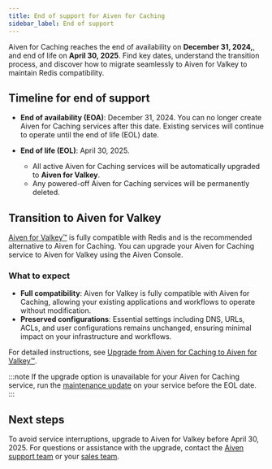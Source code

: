 ```yaml
---
title: End of support for Aiven for Caching
sidebar_label: End of support
---
```


Aiven for Caching reaches the end of availability on **December 31, 2024,**, and end of life on **April 30, 2025**.
Find key dates, understand the transition process, and discover how to migrate seamlessly to Aiven for Valkey to maintain Redis compatibility.

## Timeline for end of support

- **End of availability (EOA)**: December 31, 2024. You can no longer create
  Aiven for Caching services after this date. Existing services will continue to operate
  until the end of life (EOL) date.

- **End of life (EOL)**: April 30, 2025.
  - All active Aiven for Caching services will be automatically upgraded to
    **Aiven for Valkey**.
  - Any powered-off Aiven for Caching services will be permanently deleted.

## Transition to Aiven for Valkey

[Aiven for Valkey™](/docs/products/valkey) is fully compatible with Redis and is the
recommended alternative to Aiven for Caching. You can upgrade your Aiven for Caching
service to Aiven for Valkey using the Aiven Console.

### What to expect

- **Full compatibility**: Aiven for Valkey is fully compatible with Aiven for Caching,
  allowing your existing applications and workflows to operate without modification.
- **Preserved configurations**: Essential settings including DNS, URLs, ACLs, and user
  configurations remains unchanged, ensuring minimal impact on your infrastructure
  and workflows.

For detailed instructions, see
[Upgrade from Aiven for Caching to Aiven for Valkey™](/docs/products/caching/howto/upgrade-aiven-for-caching-to-valkeyd).

:::note
If the upgrade option is unavailable for your Aiven for Caching service, run the
[maintenance update](docs/platform/concepts/maintenance-window) on your service
before the EOL date.
:::

## Next steps

To avoid service interruptions, upgrade to Aiven for Valkey before April 30, 2025. For
questions or assistance with the upgrade, contact
the [Aiven support team](mailto:support@aiven.io) or your
[sales team](mailto:sales@aiven.io).

